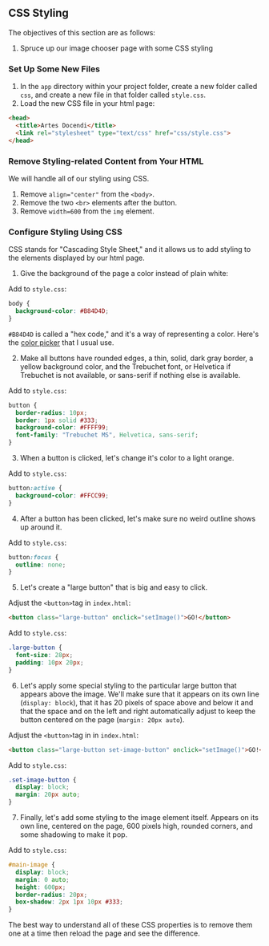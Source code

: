 ## CSS Styling

The objectives of this section are as follows: 
1. Spruce up our image chooser page with some CSS styling

### Set Up Some New Files
1. In the `app` directory within your project folder, create a new folder called `css`, and create a new file in that folder called `style.css`.
2. Load the new CSS file in your html page:

  ```html
  <head>
    <title>Artes Docendi</title>
    <link rel="stylesheet" type="text/css" href="css/style.css">
  </head>
  ```

### Remove Styling-related Content from Your HTML
We will handle all of our styling using CSS.
  1. Remove `align="center"` from the `<body>`.
  2. Remove the two `<br>` elements after the button.
  3. Remove `width=600` from the `img` element.

### Configure Styling Using CSS
CSS stands for "Cascading Style Sheet," and it allows us to add styling to the elements displayed by our html page.

1. Give the background of the page a color instead of plain white:
  
  Add to `style.css`:
  ```css
  body {
    background-color: #B84D4D;
  }
  ```
  `#B84D4D` is called a "hex code," and it's a way of representing a color. Here's the [color picker](http://www.w3schools.com/tags/ref_colorpicker.asp) that I usual use.

2. Make all buttons have rounded edges, a thin, solid, dark gray border, a yellow background color, and the Trebuchet font, or Helvetica if Trebuchet is not available, or sans-serif if nothing else is available.
  
  Add to `style.css`:
  ```css
  button {
    border-radius: 10px;
    border: 1px solid #333;
    background-color: #FFFF99;
    font-family: "Trebuchet MS", Helvetica, sans-serif;
  }
  ```

3. When a button is clicked, let's change it's color to a light orange.
  
  Add to `style.css`:
  ```css
  button:active {
    background-color: #FFCC99;
  }
  ```

4. After a button has been clicked, let's make sure no weird outline shows up around it.
  
  Add to `style.css`:
  ```css
  button:focus {
    outline: none;
  }
  ```

5. Let's create a "large button" that is big and easy to click.
  
  Adjust the `<button>`tag in `index.html`:
  ```html
  <button class="large-button" onclick="setImage()">GO!</button>
  ```

  Add to `style.css`:
  ```css
  .large-button {
    font-size: 28px;
    padding: 10px 20px;
  }
  ```

6. Let's apply some special styling to the particular large button that appears above the image. We'll make sure that it appears on its own line (`display: block`), that it has 20 pixels of space above and below it and that the space and on the left and right automatically adjust to keep the button centered on the page (`margin: 20px auto`).
  
  Adjust the `<button>`tag in in `index.html`: 
  ```html
  <button class="large-button set-image-button" onclick="setImage()">GO!</button>
  ```

  Add to `style.css`:
  ```css
  .set-image-button {
    display: block;
    margin: 20px auto;
  }
  ```

7. Finally, let's add some styling to the image element itself. Appears on its own line, centered on the page, 600 pixels high, rounded corners, and some shadowing to make it pop.

  Add to `style.css`:
  ```css
  #main-image {
    display: block;
    margin: 0 auto;
    height: 600px;
    border-radius: 20px;
    box-shadow: 2px 1px 10px #333;
  }
  ```

The best way to understand all of these CSS properties is to remove them one at a time then reload the page and see the difference.